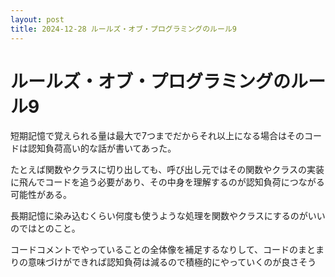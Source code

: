 ```yaml
---
layout: post
title: 2024-12-28 ルールズ・オブ・プログラミングのルール9
---
```


# ルールズ・オブ・プログラミングのルール9

短期記憶で覚えられる量は最大で7つまでだからそれ以上になる場合はそのコードは認知負荷高い的な話が書いてあった。

たとえば関数やクラスに切り出しても、呼び出し元ではその関数やクラスの実装に飛んでコードを追う必要があり、その中身を理解するのが認知負荷につながる可能性がある。

長期記憶に染み込むくらい何度も使うような処理を関数やクラスにするのがいいのではとのこと。

コードコメントでやっていることの全体像を補足するなりして、コードのまとまりの意味づけができれば認知負荷は減るので積極的にやっていくのが良さそう
